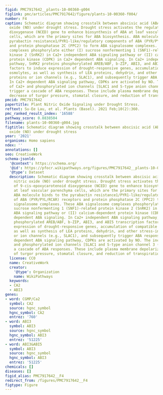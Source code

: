 ```yaml
---
figid: PMC7917642__plants-10-00360-g004
figlink: pmc/articles/PMC7917642/figure/plants-10-00360-f004/
number: F4
caption: Schematic diagram showing crosstalk between abscisic acid (ABA) and nitric
  oxide (NO) under drought stress. Drought stress activates the regulation of 9-cis-epoxycarotenoid
  dioxygenase (NCED) gene to enhance biosynthesis of ABA at leaf vascular parenchyma
  cells, which are the primary sites for ABA biosynthesis. ABA molecule binds to the
  pyrabactin resistance1/PYR1-like/regulatory components of ABA (PYR/PYL/RCAR) receptors
  and protein phosphatase 2C (PPC2) to form ABA signalosome complexes. These ABA signalosome
  complexes phosphorylate either (I) sucrose nonfermenting 1 (SNF1)-related protein
  kinase 2 (SnRK2) in Ca2+ independent ABA signaling pathway or (II) calcium-dependent
  protein kinase (CDPK) in Ca2+ dependent ABA signaling. In Ca2+ independent ABA signaling
  pathway, SnRK2 proteins phosphorylated AREB/ABF, b-ZIP, ABI3, and ABI5 transcription
  factors to induce expression of drought-responsive genes, accumulation of compatible
  osmolytes, as well as synthesis of LEA proteins, dehydrin, and other stress-induced
  proteins or ion channels (e.g., SLAC1), and subsequently trigger ABA responses.
  In Ca2+ dependent ABA signaling pathway, CDPKs are activated by NO. The increase
  of Ca2+ and phosphorylated ion channels [SLAC1 and S-type anion channel 3 (SLAH3)]
  trigger a cascade of ABA responses. These include plasma membrane depolarization,
  decrease of turgor pressure, stomatal closure, and reduction of transpiration rate.
pmcid: PMC7917642
papertitle: Plant Nitric Oxide Signaling under Drought Stress.
reftext: Su-Ee Lau, et al. Plants (Basel). 2021 Feb;10(2):360.
pmc_ranked_result_index: '16588'
pathway_score: 0.8838504
filename: plants-10-00360-g004.jpg
figtitle: Schematic diagram showing crosstalk between abscisic acid (ABA) and nitric
  oxide (NO) under drought stress
year: '2021'
organisms: Homo sapiens
ndex: ''
annotations: []
seo: CreativeWork
schema-jsonld:
  '@context': https://schema.org/
  '@id': https://pfocr.wikipathways.org/figures/PMC7917642__plants-10-00360-g004.html
  '@type': Dataset
  description: Schematic diagram showing crosstalk between abscisic acid (ABA) and
    nitric oxide (NO) under drought stress. Drought stress activates the regulation
    of 9-cis-epoxycarotenoid dioxygenase (NCED) gene to enhance biosynthesis of ABA
    at leaf vascular parenchyma cells, which are the primary sites for ABA biosynthesis.
    ABA molecule binds to the pyrabactin resistance1/PYR1-like/regulatory components
    of ABA (PYR/PYL/RCAR) receptors and protein phosphatase 2C (PPC2) to form ABA
    signalosome complexes. These ABA signalosome complexes phosphorylate either (I)
    sucrose nonfermenting 1 (SNF1)-related protein kinase 2 (SnRK2) in Ca2+ independent
    ABA signaling pathway or (II) calcium-dependent protein kinase (CDPK) in Ca2+
    dependent ABA signaling. In Ca2+ independent ABA signaling pathway, SnRK2 proteins
    phosphorylated AREB/ABF, b-ZIP, ABI3, and ABI5 transcription factors to induce
    expression of drought-responsive genes, accumulation of compatible osmolytes,
    as well as synthesis of LEA proteins, dehydrin, and other stress-induced proteins
    or ion channels (e.g., SLAC1), and subsequently trigger ABA responses. In Ca2+
    dependent ABA signaling pathway, CDPKs are activated by NO. The increase of Ca2+
    and phosphorylated ion channels [SLAC1 and S-type anion channel 3 (SLAH3)] trigger
    a cascade of ABA responses. These include plasma membrane depolarization, decrease
    of turgor pressure, stomatal closure, and reduction of transpiration rate.
  license: CC0
  name: CreativeWork
  creator:
    '@type': Organization
    name: WikiPathways
  keywords:
  - CA2
  - ABI3
genes:
- word: CGMP/Ca2
  symbol: CA2
  source: hgnc_symbol
  hgnc_symbol: CA2
  entrez: '760'
- word: ABI3
  symbol: ABI3
  source: hgnc_symbol
  hgnc_symbol: ABI3
  entrez: '51225'
- word: ABI3&ABI5
  symbol: ABI3
  source: hgnc_symbol
  hgnc_symbol: ABI3
  entrez: '51225'
chemicals: []
diseases: []
figid_alias: PMC7917642__F4
redirect_from: /figures/PMC7917642__F4
figtype: Figure
---
```


